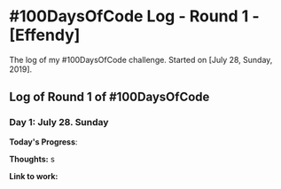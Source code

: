 # #100DaysOfCode Log - Round 1 - [Effendy]

The log of my #100DaysOfCode challenge. Started on [July 28, Sunday, 2019].

## Log of Round 1 of #100DaysOfCode

### Day 1: July 28. Sunday

**Today's Progress**: 

**Thoughts:** s

**Link to work:** 